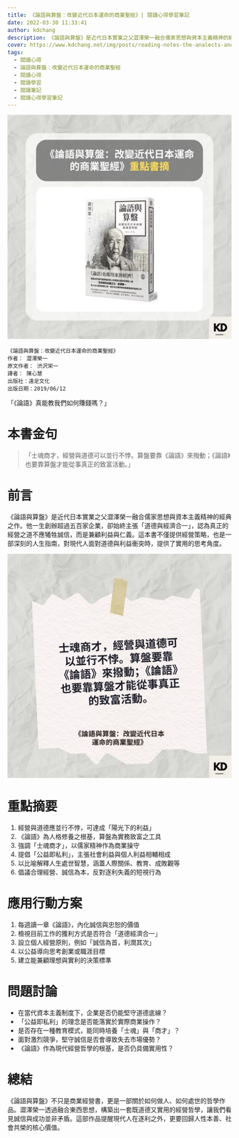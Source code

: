 ```yaml
---
title: 《論語與算盤：改變近代日本運命的商業聖經》| 閱讀心得學習筆記
date: 2022-03-30 11:33:41
author: kdchang
description: 《論語與算盤》是近代日本實業之父澀澤榮一融合儒家思想與資本主義精神的經典之作。他一生創辦超過五百家企業，卻始終主張「道德與經濟合一」，認為真正的經營之道不應犧牲誠信，而是兼顧利益與仁義。這本書不僅提供經營策略，也是一部深刻的人生指南，對現代人面對道德與利益衝突時，提供了實用的思考角度。
cover: https://www.kdchang.net/img/posts/reading-notes-the-analects-and-the-abacus-1.jpg
tags:
  - 閱讀心得
  - 論語與算盤：改變近代日本運命的商業聖經
  - 閱讀心得
  - 閱讀學習
  - 閱讀筆記
  - 閱讀心得學習筆記
---
```


![](img/posts/reading-notes-the-analects-and-the-abacus-1.jpg)

```
《論語與算盤：改變近代日本運命的商業聖經》
作者： 澀澤榮一
原文作者： 渋沢栄一
譯者： 陳心慧
出版社：遠足文化
出版日期：2019/06/12
```

「《論語》真能教我們如何賺錢嗎？」

# 本書金句

> 「士魂商才，經營與道德可以並行不悖。算盤要靠《論語》來撥動；《論語》也要靠算盤才能從事真正的致富活動。」

# 前言

《論語與算盤》是近代日本實業之父澀澤榮一融合儒家思想與資本主義精神的經典之作。他一生創辦超過五百家企業，卻始終主張「道德與經濟合一」，認為真正的經營之道不應犧牲誠信，而是兼顧利益與仁義。這本書不僅提供經營策略，也是一部深刻的人生指南，對現代人面對道德與利益衝突時，提供了實用的思考角度。

![](img/posts/reading-notes-the-analects-and-the-abacus-2.jpg)

# 重點摘要

1. 經營與道德應並行不悖，可達成「陽光下的利益」
2. 《論語》為人格修養之根基，算盤為實務致富之工具
3. 強調「士魂商才」，以儒家精神作為商業操守
4. 提倡「公益即私利」，主張社會利益與個人利益相輔相成
5. 以比喻解釋人生處世智慧，涵蓋人際關係、教育、成敗觀等
6. 倡議合理經營、誠信為本，反對逐利失義的短視行為

# 應用行動方案

1. 每週讀一章《論語》，內化誠信與忠恕的價值
2. 檢視目前工作的獲利方式是否符合「道德經濟合一」
3. 設立個人經營原則，例如「誠信為首，利潤其次」
4. 以公益導向思考創業或職涯目標
5. 建立能兼顧理想與實利的決策標準

# 問題討論

- 在當代資本主義制度下，企業是否仍能堅守道德底線？
- 「公益即私利」的理念是否能落實於實際商業操作？
- 是否存在一種教育模式，能同時培養「士魂」與「商才」？
- 面對激烈競爭，堅守誠信是否會導致失去市場優勢？
- 《論語》作為現代經營哲學的根基，是否仍具備實用性？

# 總結

《論語與算盤》不只是商業經營書，更是一部關於如何做人、如何處世的哲學作品。澀澤榮一透過融合東西思想，構築出一套既道德又實用的經營哲學，讓我們看見誠信與成功並非矛盾。這部作品提醒現代人在逐利之外，更要回歸人性本善、社會共榮的核心價值。
